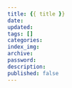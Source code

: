 ```yaml
---
title: {{ title }}
date: 
updated:
tags: []
categories:
index_img: 
archive:
password:
description:
published: false
---
```

